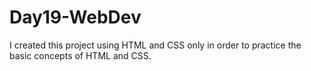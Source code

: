 # Day19-WebDev
I created this project using HTML and CSS only in order to practice the basic concepts of HTML and CSS.
